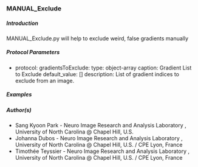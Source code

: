 ### MANUAL_Exclude

##### Introduction
MANUAL_Exclude.py will help to exclude weird, false gradients manually

##### Protocol Parameters

- protocol:
      gradientsToExclude: 
        type: object-array
        caption: Gradient List to Exclude
        default_value: [] 
        description: List of gradient indices to exclude from an image.

##### Examples


##### Author(s)

- Sang Kyoon Park -  Neuro Image Research and Analysis Laboratory , University of North Carolina @ Chapel Hill, U.S.
- Johanna Dubos - Neuro Image Research and Analysis Laboratory , University of North Carolina @ Chapel Hill, U.S. / CPE Lyon, France
- Timothée Teyssier - Neuro Image Research and Analysis Laboratory , University of North Carolina @ Chapel Hill, U.S. / CPE Lyon, France
